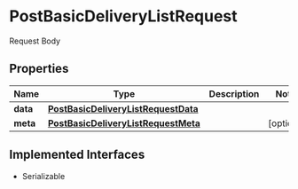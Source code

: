 

# PostBasicDeliveryListRequest

Request Body

## Properties

Name | Type | Description | Notes
------------ | ------------- | ------------- | -------------
**data** | [**PostBasicDeliveryListRequestData**](PostBasicDeliveryListRequestData.md) |  | 
**meta** | [**PostBasicDeliveryListRequestMeta**](PostBasicDeliveryListRequestMeta.md) |  |  [optional]


## Implemented Interfaces

* Serializable


